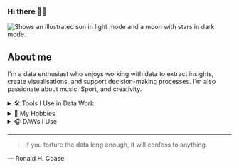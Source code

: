 ### Hi there 👋🏻
<picture>
  <source media="(prefers-color-scheme: dark)" srcset="https://user-images.githubusercontent.com/25423296/163456776-7f95b81a-f1ed-45f7-b7ab-8fa810d529fa.png">
  <source media="(prefers-color-scheme: light)" srcset="https://user-images.githubusercontent.com/25423296/163456779-a8556205-d0a5-45e2-ac17-42d089e3c3f8.png">
  <img alt="Shows an illustrated sun in light mode and a moon with stars in dark mode." src="https://user-images.githubusercontent.com/25423296/163456779-a8556205-d0a5-45e2-ac17-42d089e3c3f8.png">
</picture>

## About me

I'm a data enthusiast who enjoys working with data to extract insights, create visualisations, and support decision-making processes. I'm also passionate about music, Sport, and creativity.

<details>
<summary>🛠 Tools I Use in Data Work</summary>

| Rank | Tool     |
|-----:|----------|
|     1| SQL      |
|     2| Excel    |
|     3| Tableau  |
|     4| Python   |
|     5| Power BI |

</details>

<details>
<summary>🎯 My Hobbies</summary>

| Rank | Hobby            |
|-----:|------------------|
|     1| Play the guitar  |
|     2| Music production |
|     3| Calisthenics     |
|     4| Running          |
|     5| Cooking          |
|     6| DJ               |

</details>

<details>
<summary>🎧 DAWs I Use</summary>

| Rank | DAW        |
|-----:|------------|
|     1| Ableton    |
|     2| Pro Tools  |
|     3| Logic Pro  |

</details>

---
> If you torture the data long enough, it will confess to anything.

— Ronald H. Coase

